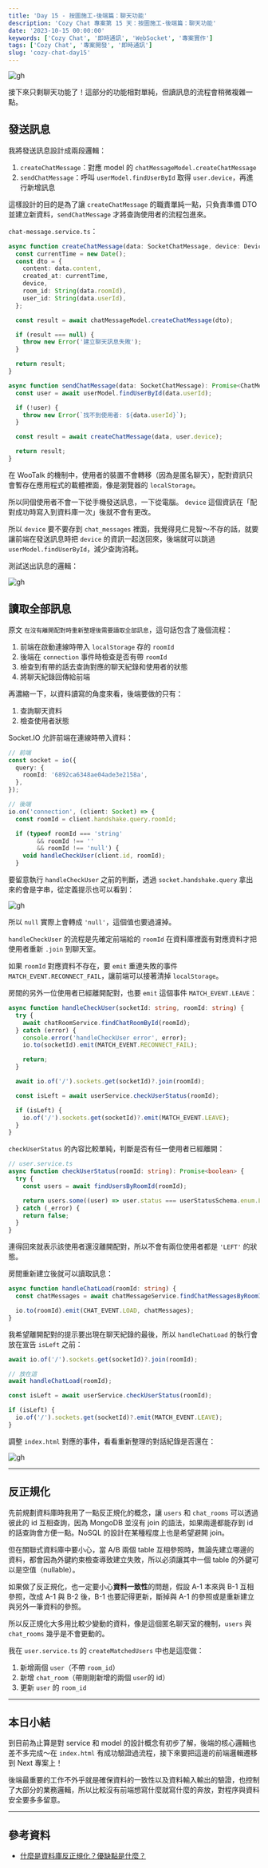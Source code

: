 ```yaml
---
title: 'Day 15 - 按圖施工-後端篇：聊天功能'
description: 'Cozy Chat 專案第 15 天：按圖施工-後端篇：聊天功能'
date: '2023-10-15 00:00:00'
keywords: ['Cozy Chat', '即時通訊', 'WebSocket', '專案實作']
tags: ['Cozy Chat', '專案開發', '即時通訊']
slug: 'cozy-chat-day15'
---
```


![gh](https://raw.githubusercontent.com/penspulse326/penspulse326.github.io/images/17579245990002be3bb.png)

接下來只剩聊天功能了！這部分的功能相對單純，但讀訊息的流程會稍微複雜一點。

## 發送訊息

我將發送訊息設計成兩段邏輯：

1. `createChatMessage`：對應 model 的 `chatMessageModel.createChatMessage`
2. `sendChatMessage`：呼叫 `userModel.findUserById` 取得 `user.device`，再進行新增訊息

這樣設計的目的是為了讓 `createChatMessage` 的職責單純一點，只負責準備 DTO 並建立新資料，`sendChatMessage` 才將查詢使用者的流程包進來。

`chat-message.service.ts`：

```ts
async function createChatMessage(data: SocketChatMessage, device: Device): Promise<ChatMessageDto> {
  const currentTime = new Date();
  const dto = {
    content: data.content,
    created_at: currentTime,
    device,
    room_id: String(data.roomId),
    user_id: String(data.userId),
  };

  const result = await chatMessageModel.createChatMessage(dto);

  if (result === null) {
    throw new Error('建立聊天訊息失敗');
  }

  return result;
}

async function sendChatMessage(data: SocketChatMessage): Promise<ChatMessageDto> {
  const user = await userModel.findUserById(data.userId);

  if (!user) {
    throw new Error(`找不到使用者: ${data.userId}`);
  }

  const result = await createChatMessage(data, user.device);

  return result;
}
```

在 WooTalk 的機制中，使用者的裝置不會轉移（因為是匿名聊天），配對資訊只會暫存在應用程式的載體裡面，像是瀏覽器的 `localStorage`。

所以同個使用者不會一下從手機發送訊息，一下從電腦。 `device` 這個資訊在「配對成功時寫入到資料庫一次」後就不會有更改。

所以 `device` 要不要存到 `chat_messages` 裡面，我覺得見仁見智～不存的話，就要讓前端在發送訊息時把 `device` 的資訊一起送回來，後端就可以跳過 `userModel.findUserById`，減少查詢消耗。

測試送出訊息的邏輯：

![gh](https://raw.githubusercontent.com/penspulse326/penspulse326.github.io/images/1753781594000gojvlx.png)

## 讀取全部訊息

原文 `在沒有離開配對時重新整理後需要讀取全部訊息`，這句話包含了幾個流程：

1. 前端在啟動連線時帶入 `localStorage` 存的 `roomId`
2. 後端在 `connection` 事件時檢查是否有帶 `roomId`
3. 檢查到有帶的話去查詢對應的聊天紀錄和使用者的狀態
4. 將聊天紀錄回傳給前端

再濃縮一下，以資料讀寫的角度來看，後端要做的只有：

1. 查詢聊天資料
2. 檢查使用者狀態

Socket.IO 允許前端在連線時帶入資料：

```ts
// 前端
const socket = io({
  query: {
    roomId: '6892ca6348ae04ade3e2158a',
  },
});

// 後端
io.on('connection', (client: Socket) => {
  const roomId = client.handshake.query.roomId;

  if (typeof roomId === 'string'
        && roomId !== ''
        && roomId !== 'null') {
    void handleCheckUser(client.id, roomId);
  }
```

要留意執行 `handleCheckUser` 之前的判斷，透過 `socket.handshake.query` 拿出來的會是字串，從定義提示也可以看到：

![gh](https://raw.githubusercontent.com/penspulse326/penspulse326.github.io/images/17579218190009dmksv.png)

所以 `null` 實際上會轉成 `'null'`，這個值也要過濾掉。

`handleCheckUser` 的流程是先確定前端給的 `roomId` 在資料庫裡面有對應資料才把使用者重新 `.join` 到聊天室。

如果 `roomId` 對應資料不存在，要 `emit` 重連失敗的事件 `MATCH_EVENT.RECONNECT_FAIL`，讓前端可以接著清掉 `localStorage`。

房間的另外一位使用者已經離開配對，也要 `emit` 這個事件 `MATCH_EVENT.LEAVE`：

```ts
async function handleCheckUser(socketId: string, roomId: string) {
  try {
    await chatRoomService.findChatRoomById(roomId);
  } catch (error) {
    console.error('handleCheckUser error', error);
    io.to(socketId).emit(MATCH_EVENT.RECONNECT_FAIL);

    return;
  }

  await io.of('/').sockets.get(socketId)?.join(roomId);

  const isLeft = await userService.checkUserStatus(roomId);

  if (isLeft) {
    io.of('/').sockets.get(socketId)?.emit(MATCH_EVENT.LEAVE);
  }
}
```

`checkUserStatus` 的內容比較單純，判斷是否有任一使用者已經離開：

```ts
// user.service.ts
async function checkUserStatus(roomId: string): Promise<boolean> {
  try {
    const users = await findUsersByRoomId(roomId);

    return users.some((user) => user.status === userStatusSchema.enum.LEFT);
  } catch (_error) {
    return false;
  }
}
```

連得回來就表示該使用者還沒離開配對，所以不會有兩位使用者都是 `'LEFT'` 的狀態。

房間重新建立後就可以讀取訊息：

```ts
async function handleChatLoad(roomId: string) {
  const chatMessages = await chatMessageService.findChatMessagesByRoomId(roomId);

  io.to(roomId).emit(CHAT_EVENT.LOAD, chatMessages);
}
```

我希望離開配對的提示要出現在聊天紀錄的最後，所以 `handleChatLoad` 的執行會放在宣告 `isLeft` 之前：

```ts
await io.of('/').sockets.get(socketId)?.join(roomId);

// 放在這
await handleChatLoad(roomId);

const isLeft = await userService.checkUserStatus(roomId);

if (isLeft) {
  io.of('/').sockets.get(socketId)?.emit(MATCH_EVENT.LEAVE);
}
```

調整 `index.html` 對應的事件，看看重新整理的對話紀錄是否還在：

![gh](https://raw.githubusercontent.com/penspulse326/penspulse326.github.io/images/1754466852000d4xsab.png)

---

## 反正規化

先前規劃資料庫時我用了一點反正規化的概念，讓 `users` 和 `chat_rooms` 可以透過彼此的 id 互相查詢，因為 MongoDB 並沒有 join 的語法，如果兩邊都能存到 id 的話查詢會方便一點。NoSQL 的設計在某種程度上也是希望避開 join。

但在關聯式資料庫中要小心，當 A/B 兩個 table 互相參照時，無論先建立哪邊的資料，都會因為外鍵約束檢查導致建立失敗，所以必須讓其中一個 table 的外鍵可以是空值（nullable）。

如果做了反正規化，也一定要小心**資料一致性**的問題，假設 A-1 本來與 B-1 互相參照，改成 A-1 與 B-2 後，B-1 也要記得更新，斷掉與 A-1 的參照或是重新建立與另外一筆資料的參照。

所以反正規化大多用比較少變動的資料，像是這個匿名聊天室的機制，`users` 與 `chat_rooms` 幾乎是不會更動的。

我在 `user.service.ts` 的 `createMatchedUsers` 中也是這麼做：

1. 新增兩個 `user`（不帶 `room_id`）
2. 新增 `chat_room`（帶剛剛新增的兩個 `user`的 id）
3. 更新 `user` 的 `room_id`

---

## 本日小結

到目前為止算是對 service 和 model 的設計概念有初步了解，後端的核心邏輯也差不多完成～在 `index.html` 有成功驗證過流程，接下來要把這邊的前端邏輯遷移到 Next 專案上！

後端最重要的工作不外乎就是確保資料的一致性以及資料輸入輸出的驗證，也控制了大部分的業務邏輯，所以比較沒有前端想寫什麼就寫什麼的奔放，對程序與資料安全要多多留意。

---

## 參考資料

- [什麼是資料庫反正規化？優缺點是什麼？](https://www.explainthis.io/zh-hant/swe/database-denormalization)
